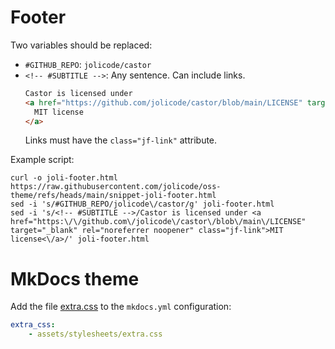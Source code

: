 # Footer

Two variables should be replaced:

- `#GITHUB_REPO`: `jolicode/castor`
- `<!-- #SUBTITLE -->`: Any sentence. Can include links.
  ```html
  Castor is licensed under
  <a href="https://github.com/jolicode/castor/blob/main/LICENSE" target="_blank" rel="noreferrer noopener" class="jf-link">
    MIT license
  </a>
  ```
  Links must have the `class="jf-link"` attribute.

Example script:

```shell
curl -o joli-footer.html https://raw.githubusercontent.com/jolicode/oss-theme/refs/heads/main/snippet-joli-footer.html
sed -i 's/#GITHUB_REPO/jolicode\/castor/g' joli-footer.html
sed -i 's/<!-- #SUBTITLE -->/Castor is licensed under <a href="https:\/\/github.com\/jolicode\/castor\/blob\/main\/LICENSE" target="_blank" rel="noreferrer noopener" class="jf-link">MIT license<\/a>/' joli-footer.html
```

# MkDocs theme

Add the file [extra.css](MkDocs/extra.css) to the `mkdocs.yml` configuration:

```yaml
extra_css:
    - assets/stylesheets/extra.css
```

